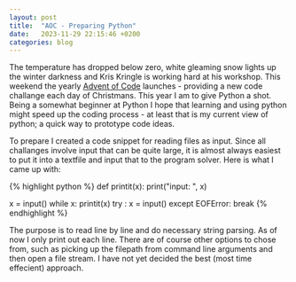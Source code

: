```yaml
---
layout: post
title:  "AOC - Preparing Python"
date:   2023-11-29 22:15:46 +0200
categories: blog
---
```


The temperature has dropped below zero, white gleaming snow lights up the winter darkness and Kris Kringle is working hard at his workshop. This weekend the yearly [Advent of Code] launches - providing a new code challange each day of Christmans. This year I am to give Python a shot. Being a somewhat beginner at Python I hope that learning and using python might speed up the coding process - at least that is my current view of python; a quick way to prototype code ideas.

To prepare I created a code snippet for reading files as input. Since all challanges involve input that can be quite large, it is almost always easiest to put it into a textfile and input that to the program solver. Here is what I came up with:

{% highlight python %}
def printit(x):
  print("input: ", x)


x = input()
while x:
  printit(x)
  try : x = input()
  except EOFError: break
{% endhighlight %}

The purpose is to read line by line and do necessary string parsing. As of now I only print out each line. There are of course other options to chose from, such as picking up the filepath from command line arguments and then open a file stream. I have not yet decided the best (most time effecient) approach. 

[Advent of Code]: https://adventofcode.com